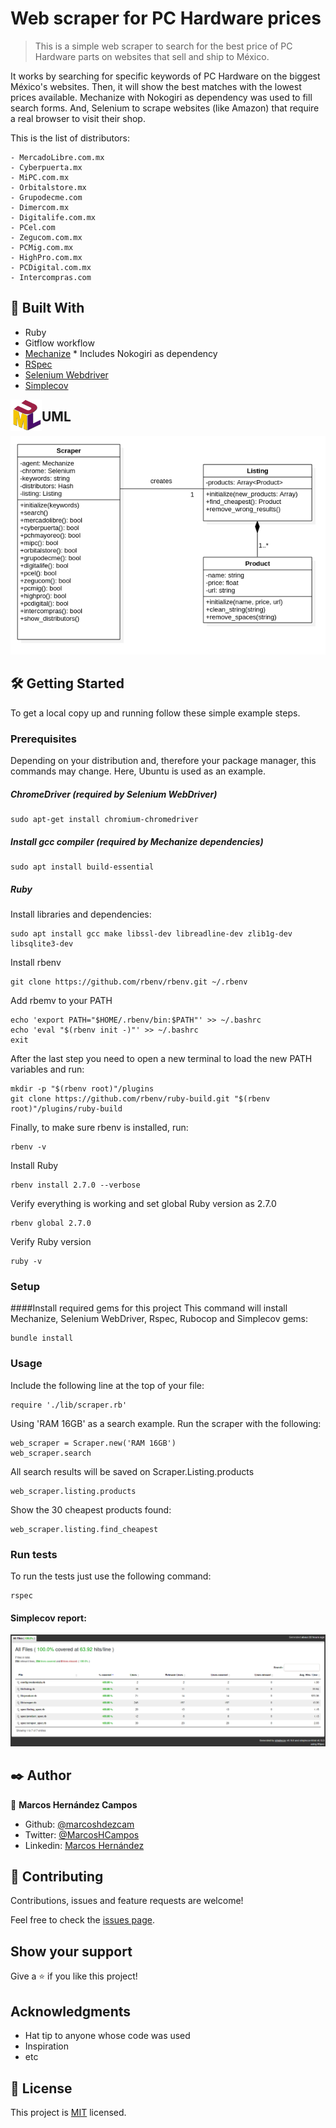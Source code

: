 # Web scraper for PC Hardware prices

> This is a simple web scraper to search for the best price of PC Hardware parts on websites that sell and ship to México.

It works by searching for specific keywords of PC Hardware on the biggest México's websites. Then, it will show the best matches with the lowest prices available.
Mechanize with Nokogiri as dependency was used to fill search forms. And, Selenium to scrape websites (like Amazon) that require a real browser to visit their shop.

This is the list of distributors: 

	- MercadoLibre.com.mx
	- Cyberpuerta.mx
	- MiPC.com.mx
	- Orbitalstore.mx
	- Grupodecme.com
	- Dimercom.mx
	- Digitalife.com.mx
	- PCel.com
	- Zegucom.com.mx
	- PCMig.com.mx
	- HighPro.com.mx
	- PCDigital.com.mx
	- Intercompras.com


## 🔧 Built With

- Ruby
- Gitflow workflow
- [Mechanize](https://github.com/sparklemotion/mechanize) 	* Includes Nokogiri as dependency
- [RSpec](https://rspec.info/)
- [Selenium Webdriver](https://github.com/SeleniumHQ/selenium/tree/trunk/rb)
- [Simplecov](https://github.com/simplecov-ruby/simplecov)

<img align="left" width="50" height="50" src="./img/icon.png" alt="UML Icon" border="0">

## UML
![UML_Classes](./img/UML_Classes.png)

## 🛠  Getting Started

To get a local copy up and running follow these simple example steps.

### Prerequisites
Depending on your distribution and, therefore your package manager, this commands may change. Here, Ubuntu is used as an example. 

##### ChromeDriver (required by Selenium WebDriver)
		 
	sudo apt-get install chromium-chromedriver

##### Install gcc compiler (required by Mechanize dependencies)
		
	sudo apt install build-essential

##### Ruby

Install libraries and dependencies:

	sudo apt install gcc make libssl-dev libreadline-dev zlib1g-dev libsqlite3-dev

Install rbenv
		
	git clone https://github.com/rbenv/rbenv.git ~/.rbenv

Add rbemv to your PATH

	echo 'export PATH="$HOME/.rbenv/bin:$PATH"' >> ~/.bashrc
	echo 'eval "$(rbenv init -)"' >> ~/.bashrc
	exit

After the last step you need to open a new terminal to load the new PATH variables and run: 

	mkdir -p "$(rbenv root)"/plugins
	git clone https://github.com/rbenv/ruby-build.git "$(rbenv root)"/plugins/ruby-build

Finally, to make sure rbenv is installed, run:

	rbenv -v
		
Install Ruby

	rbenv install 2.7.0 --verbose

Verify everything is working and set global Ruby version as 2.7.0

	rbenv global 2.7.0

Verify Ruby version

	ruby -v

### Setup
####Install required gems for this project
This command will install Mechanize, Selenium WebDriver, Rspec, Rubocop and Simplecov gems:

	bundle install

### Usage
Include the following line at the top of your file:

	require './lib/scraper.rb'

Using 'RAM 16GB' as a search example. Run the scraper with the following: 

	web_scraper = Scraper.new('RAM 16GB')
	web_scraper.search

All search results will be saved on Scraper.Listing.products

	web_scraper.listing.products

Show the 30 cheapest products found:
		
	web_scraper.listing.find_cheapest


### Run tests
To run the tests just use the following command:

	rspec

#### Simplecov report:

![Test report](./img/test_report.png)

## ✒️ Author

👤 **Marcos Hernández Campos**

- Github: [@marcoshdezcam](https://github.com/marcoshdezcam)
- Twitter: [@MarcosHCampos](https://twitter.com/MarcosHCampos)
- Linkedin: [Marcos Hernández](https://linkedin.com/marcos-hernández-56058119a/)

## 🤝 Contributing

Contributions, issues and feature requests are welcome!

Feel free to check the [issues page](issues/).

## Show your support

Give a ⭐️ if you like this project!

## Acknowledgments

- Hat tip to anyone whose code was used
- Inspiration
- etc

## 📝 License

This project is [MIT](lic.url) licensed.
